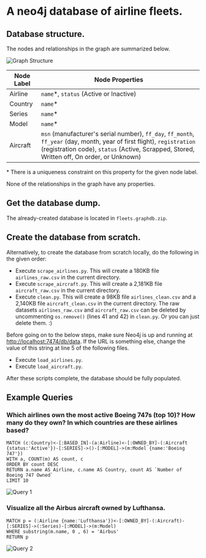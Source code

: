 # A neo4j database of airline fleets.

## Database structure.

The nodes and relationships in the graph are summarized below.

![Graph Structure](http://i.imgur.com/fknnxmi.png)

| Node Label | Node Properties                                        |
| ---------- | ---------------                                        |
| Airline    | `name`*, `status` (Active or Inactive)                 |
| Country    | `name`*                                                |
| Series     | `name`*                                                |
| Model      | `name`*                                                |
| Aircraft   | `msn` (manufacturer's serial number), `ff_day`, `ff_month`, `ff_year` (day, month, year of first flight), `registration` (registration code), `status` (Active, Scrapped, Stored, Written off, On order, or Unknown) |

<nowiki>*</nowiki> There is a uniqueness constraint on this property for the given node label.

None of the relationships in the graph have any properties.

## Get the database dump.
The already-created database is located in `fleets.graphdb.zip`.

## Create the database from scratch.
Alternatively, to create the database from scratch locally, do the following in the given order:

* Execute `scrape_airlines.py`. This will create a 180KB file `airlines_raw.csv` in the current directory.
* Execute `scrape_aircraft.py`. This will create a 2,181KB file `aircraft_raw.csv` in the current directory.
* Execute `clean.py`. This will create a 98KB file `airlines_clean.csv` and a 2,140KB file `aircraft_clean.csv` in the current directory. The raw datasets `airlines_raw.csv` and `aircraft_raw.csv` can be deleted by uncommenting `os.remove()` (lines 41 and 42) in `clean.py`. Or you can just delete them. :)

Before going on to the below steps, make sure Neo4j is up and running at [http://localhost:7474/db/data](http://localhost:7474/db/data). If the URL is something else, change the value of this string at line 5 of the following files.

* Execute `load_airlines.py`.<br>
* Execute `load_aircraft.py`.


After these scripts complete, the database should be fully populated.

## Example Queries

### Which airlines own the most active Boeing 747s (top 10)? How many do they own? In which countries are these airlines based?
```
MATCH (c:Country)<-[:BASED_IN]-(a:Airline)<-[:OWNED_BY]-(:Aircraft {status:'Active'})-[:SERIES]->()-[:MODEL]->(m:Model {name:'Boeing 747'})
WITH a, COUNT(m) AS count, c
ORDER BY count DESC
RETURN a.name AS Airline, c.name AS Country, count AS `Number of Boeing 747 Owned`
LIMIT 10
```

![Query 1](http://i.imgur.com/9qMNkfT.png)

### Visualize all the Airbus aircraft owned by Lufthansa.

```
MATCH p = (:Airline {name:'Lufthansa'})<-[:OWNED_BY]-(:Aircraft)-[:SERIES]->(:Series)-[:MODEL]->(m:Model)
WHERE substring(m.name, 0 , 6) = 'Airbus'
RETURN p
```

![Query 2](http://i.imgur.com/v09tJFN.png)